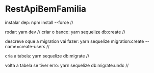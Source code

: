 # RestApiBemFamilia

instalar dep: npm install --force //

rodar: yarn dev //
criar o banco: yarn sequelize db:create //

descreve oque a migration vai fazer: yarn sequelize migration:create --name=create-users // 

cria a tabela: yarn sequelize db:migrate //

volta a tabela se tiver erro: yarn sequelize db:migrate:undo //



